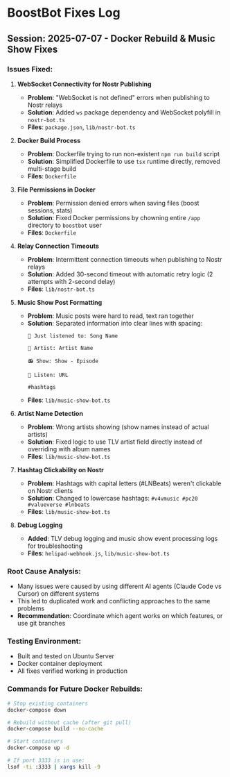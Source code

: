 # BoostBot Fixes Log

## Session: 2025-07-07 - Docker Rebuild & Music Show Fixes

### Issues Fixed:

1. **WebSocket Connectivity for Nostr Publishing**
   - **Problem**: "WebSocket is not defined" errors when publishing to Nostr relays
   - **Solution**: Added `ws` package dependency and WebSocket polyfill in `nostr-bot.ts`
   - **Files**: `package.json`, `lib/nostr-bot.ts`

2. **Docker Build Process**
   - **Problem**: Dockerfile trying to run non-existent `npm run build` script
   - **Solution**: Simplified Dockerfile to use `tsx` runtime directly, removed multi-stage build
   - **Files**: `Dockerfile`

3. **File Permissions in Docker**
   - **Problem**: Permission denied errors when saving files (boost sessions, stats)
   - **Solution**: Fixed Docker permissions by chowning entire `/app` directory to `boostbot` user
   - **Files**: `Dockerfile`

4. **Relay Connection Timeouts**
   - **Problem**: Intermittent connection timeouts when publishing to Nostr relays
   - **Solution**: Added 30-second timeout with automatic retry logic (2 attempts with 2-second delay)
   - **Files**: `lib/nostr-bot.ts`

5. **Music Show Post Formatting**
   - **Problem**: Music posts were hard to read, text ran together
   - **Solution**: Separated information into clear lines with spacing:
     ```
     🎵 Just listened to: Song Name
     
     🎤 Artist: Artist Name
     
     📻 Show: Show - Episode
     
     🎵 Listen: URL
     
     #hashtags
     ```
   - **Files**: `lib/music-show-bot.ts`

6. **Artist Name Detection**
   - **Problem**: Wrong artists showing (show names instead of actual artists)
   - **Solution**: Fixed logic to use TLV artist field directly instead of overriding with album names
   - **Files**: `lib/music-show-bot.ts`

7. **Hashtag Clickability on Nostr**
   - **Problem**: Hashtags with capital letters (#LNBeats) weren't clickable on Nostr clients
   - **Solution**: Changed to lowercase hashtags: `#v4vmusic #pc20 #valueverse #lnbeats`
   - **Files**: `lib/music-show-bot.ts`

8. **Debug Logging**
   - **Added**: TLV debug logging and music show event processing logs for troubleshooting
   - **Files**: `helipad-webhook.js`, `lib/music-show-bot.ts`

### Root Cause Analysis:
- Many issues were caused by using different AI agents (Claude Code vs Cursor) on different systems
- This led to duplicated work and conflicting approaches to the same problems
- **Recommendation**: Coordinate which agent works on which features, or use git branches

### Testing Environment:
- Built and tested on Ubuntu Server
- Docker container deployment
- All fixes verified working in production

### Commands for Future Docker Rebuilds:
```bash
# Stop existing containers
docker-compose down

# Rebuild without cache (after git pull)
docker-compose build --no-cache

# Start containers
docker-compose up -d

# If port 3333 is in use:
lsof -ti :3333 | xargs kill -9
```